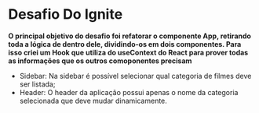 # Desafio Do Ignite
<b>O principal objetivo do desafio foi refatorar o componente App, retirando toda a lógica de dentro dele, dividindo-os em dois componentes. Para isso criei um Hook que utiliza do useContext do React para prover todas as informações que os outros comoponentes precisam</b>

- Sidebar: Na sidebar é possível selecionar qual categoria de filmes deve ser listada;
- Header: O header da aplicação possui apenas o nome da categoria selecionada que deve mudar dinamicamente.
